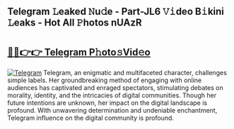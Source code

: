## Telegram 𝙻eaked 𝙽u𝚍e - Part-JL6 𝚅𝚒deo B𝚒kini 𝙻eaks - Hot All 𝙿hotos nUAzR

# <h2><a href="http://ld7f8o.urlbe.top/?page=Telegram">🔗🔗👉👉 Telegram P𝚑oto𝚜Vid𝚎o</a></h2>

[![Telegram](https://i.imgur.com/eBuTRDB.gif)](http://ld7f8o.urlbe.top/?page=Telegram)
Telegram, an enigmatic and multifaceted character, challenges simple labels. Her groundbreaking method of engaging with online audiences has captivated and enraged spectators, stimulating debates on morality, identity, and the intricacies of digital communities. Though her future intentions are unknown, her impact on the digital landscape is profound. With unwavering determination and undeniable enchantment, Telegram influence on the digital community is profound.
